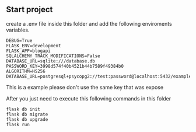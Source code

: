 ## Start project
create a .env file inside this folder and add the following enviroments variables.


    DEBUG=True
    FLASK_ENV=development
    FLASK_APP=blogapi
    SQLALCHEMY_TRACK_MODIFICATIONS=False
    DATABASE_URL=sqlite:///database.db
    PASSWORD_KEY=3998d574f40b4521b44b7589f49384b0
    ALGORITHM=HS256
    DATABASE_URL=postgresql+psycopg2://test:password@localhost:5432/example

This is a example please don't use the same key that was expose


After you just need to execute this following commands in this folder
    
    flask db init
    flask db migrate
    flask db upgrade
    flask run